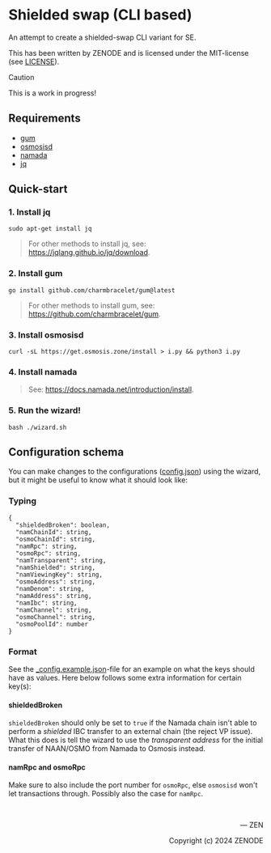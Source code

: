 # Shielded swap (CLI based)

An attempt to create a shielded-swap CLI variant for SE.

This has been written by ZENODE and is licensed under the MIT-license (see [LICENSE](./LICENSE)).

> [!CAUTION]
> This is a work in progress!

## Requirements
- [gum](https://github.com/charmbracelet/gum)
- [osmosisd](https://docs.osmosis.zone/osmosis-core/osmosisd)
- [namada](https://docs.namada.net/introduction/install)
- [jq](https://jqlang.github.io/jq/download)

## Quick-start

### 1. Install jq

```
sudo apt-get install jq
```

> For other methods to install jq, see: https://jqlang.github.io/jq/download.

### 2. Install gum

```
go install github.com/charmbracelet/gum@latest
```

> For other methods to install gum, see: https://github.com/charmbracelet/gum.

### 3. Install osmosisd

```
curl -sL https://get.osmosis.zone/install > i.py && python3 i.py
```

### 4. Install namada

> See: https://docs.namada.net/introduction/install.

### 5. Run the wizard!

```
bash ./wizard.sh
```

## Configuration schema

You can make changes to the configurations ([config.json](/config.json)) using the wizard, but it might be useful to know what it should look like:

### Typing
```
{
  "shieldedBroken": boolean,
  "namChainId": string,
  "osmoChainId": string,
  "namRpc": string,
  "osmoRpc": string,
  "namTransparent": string,
  "namShielded": string,
  "namViewingKey": string,
  "osmoAddress": string,
  "namDenom": string,
  "namAddress": string,
  "namIbc": string,
  "namChannel": string,
  "osmoChannel": string,
  "osmoPoolId": number
}
```

### Format

See the [_config.example.json](/config/_config.example.json)-file for an example on what the keys should have as values. Here below follows some extra information for certain key(s):

#### shieldedBroken

`shieldedBroken` should only be set to `true` if the Namada chain isn't able to perform a _shielded_ IBC transfer to an external chain (the reject VP issue). What this does is tell the wizard to use the _transparent address_ for the initial transfer of NAAN/OSMO from Namada to Osmosis instead.

#### namRpc and osmoRpc

Make sure to also include the port number for `osmoRpc`, else `osmosisd` won't let transactions through. Possibly also the case for `namRpc`.

</br>

<p align="right">— ZEN</p>
<p align="right">Copyright (c) 2024 ZENODE</p>
